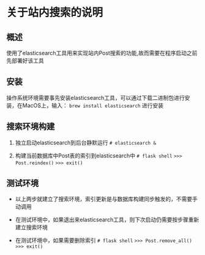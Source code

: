 # 关于站内搜索的说明

## 概述
使用了elasticsearch工具用来实现站内Post搜索的功能,故而需要在程序启动之前先部署好该工具

## 安装
操作系统环境需要事先安装elasticsearch工具，可以通过下载二进制包进行安装，在MacOS上，输入：
`brew install elasticsearch`
进行安装

## 搜索环境构建
1. 独立启动elasticsearch到后台静默运行
`# elasticsearch &`

2. 构建当前数据库中Post表的索引到elasticsearch中
`# flask shell`
`>>> Post.reindex()`
`>>> exit()`

## 测试环境
- 以上两步就建立了搜索环境，索引更新是与数据库构建同步触发的，不需要手动调用

- 在测试环境中，如果退出来elasticsearch工具，则下次启动仍需要按步骤重新建立搜索环境

- 在测试环境中，如果需要删除索引
`# flask shell`
`>>> Post.remove_all()`
`>>> exit()`
